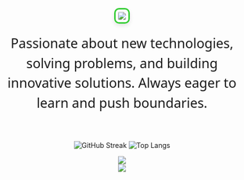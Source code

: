 <h1 align="center" style="margin: 0; padding: 0;">
  <img src="https://readme-typing-svg.herokuapp.com/?font=Courier+Prime&size=35&center=true&vCenter=true&width=900&height=60&duration=3000&lines=Control+State+Management;MVVM+Architecture;Python+%28Flask,+Django,+FastAPI%29;Databases+%28SQL+%26+NoSQL%29;Git+%26+Version+Control;Multiplatform+Development;UI%2FUX+Design;Linux+%26+Development+Tools;Animations+%26+Testing+%28Flutter%29;AI+Integration&color=32CD32" style="border: 3px solid #32CD32; border-radius: 10px; padding: 5px; box-shadow: 0 4px 8px rgba(0, 0, 0, 0.1);" />
</h1>


<p align="center" style="font-size: 27px; color: currentColor; font-family: 'Segoe UI', Tahoma, Geneva, Verdana, sans-serif; line-height: 1.5; margin-top: 20px; max-width: 600px; margin-left: auto; margin-right: auto;">
  Passionate about new technologies, solving problems, and building innovative solutions. Always eager to learn and push boundaries.<br>
</p>


<br/>
<p align="center">
  <img src="https://github-readme-streak-stats.herokuapp.com/?user=LukeDevNation&theme=radical&hide_border=true&background=00000000&ring=28A745&fire=28A745&currStreakNum=FFFFFF&currStreakLabel=28A745" alt="GitHub Streak">
  <img src="https://github-readme-stats.vercel.app/api/top-langs/?username=LukeDevNation&theme=radical&bg_color=00000000&title_color=FFFFFF&text_color=FFFFFF&icon_color=28A745&hide_border=true&langs_count=15&layout=compact&card_width=335" alt="Top Langs">
</p>


<div align="center">
    <img src="https://skillicons.dev/icons?i=flutter,dart,python,flask,django,fastapi,sqlite,qt,git,github,gitlab" />
    <br> <!-- Espaciado más corto entre las imágenes -->
    <img src="https://skillicons.dev/icons?i=vscode,androidstudio,linux,firebase,apple,linkedin,ai,arduino,powershell,cpp" />
</div>
